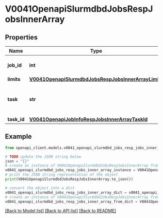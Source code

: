 # V0041OpenapiSlurmdbdJobsRespJobsInnerArray


## Properties

Name | Type | Description | Notes
------------ | ------------- | ------------- | -------------
**job_id** | **int** | Job ID of job array, or 0 if N/A | [optional] 
**limits** | [**V0041OpenapiSlurmdbdJobsRespJobsInnerArrayLimits**](V0041OpenapiSlurmdbdJobsRespJobsInnerArrayLimits.md) |  | [optional] 
**task** | **str** | String expression of task IDs in this record | [optional] 
**task_id** | [**V0041OpenapiJobInfoRespJobsInnerArrayTaskId**](V0041OpenapiJobInfoRespJobsInnerArrayTaskId.md) |  | [optional] 

## Example

```python
from openapi_client.models.v0041_openapi_slurmdbd_jobs_resp_jobs_inner_array import V0041OpenapiSlurmdbdJobsRespJobsInnerArray

# TODO update the JSON string below
json = "{}"
# create an instance of V0041OpenapiSlurmdbdJobsRespJobsInnerArray from a JSON string
v0041_openapi_slurmdbd_jobs_resp_jobs_inner_array_instance = V0041OpenapiSlurmdbdJobsRespJobsInnerArray.from_json(json)
# print the JSON string representation of the object
print(V0041OpenapiSlurmdbdJobsRespJobsInnerArray.to_json())

# convert the object into a dict
v0041_openapi_slurmdbd_jobs_resp_jobs_inner_array_dict = v0041_openapi_slurmdbd_jobs_resp_jobs_inner_array_instance.to_dict()
# create an instance of V0041OpenapiSlurmdbdJobsRespJobsInnerArray from a dict
v0041_openapi_slurmdbd_jobs_resp_jobs_inner_array_from_dict = V0041OpenapiSlurmdbdJobsRespJobsInnerArray.from_dict(v0041_openapi_slurmdbd_jobs_resp_jobs_inner_array_dict)
```
[[Back to Model list]](../README.md#documentation-for-models) [[Back to API list]](../README.md#documentation-for-api-endpoints) [[Back to README]](../README.md)


